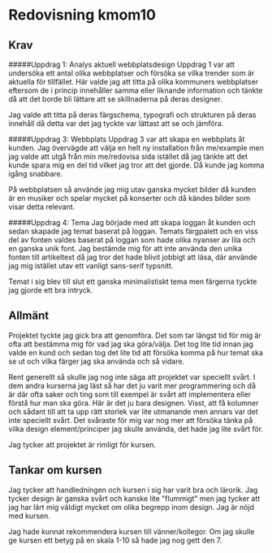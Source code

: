 ---
---
Redovisning kmom10
=========================

Krav
-----------------
#####Uppdrag 1: Analys aktuell webbplatsdesign
Uppdrag 1 var att undersöka ett antal olika webbplatser och försöka se vilka trender som är aktuella för tillfället. Här valde jag att titta på olika kommuners webbplatser eftersom de i princip innehåller samma eller liknande information och tänkte då att det borde bli lättare att se skillnaderna på deras designer.

Jag valde att titta på deras färgschema, typografi och strukturen på deras innehåll då detta var det jag tyckte var lättast att se och jämföra.

#####Uppdrag 3: Webbplats
Uppdrag 3 var att skapa en webbplats åt kunden. Jag övervägde att välja en helt ny installation från me/example men jag valde att utgå från min me/redovisa sida istället då jag tänkte att det kunde spara mig en del tid vilket jag tror att det gjorde. Då kunde jag komma igång snabbare.

På webbplatsen så använde jag mig utav ganska mycket bilder då kunden är en musiker och spelar mycket på konserter och då kändes bilder som visar detta relevant.

#####Uppdrag 4: Tema
Jag började med att skapa loggan åt kunden och sedan skapade jag temat baserat på loggan. Temats färgpalett och en viss del av fonten valdes baserat på loggan som hade olika nyanser av lila och en ganska unik font. Jag bestämde mig för att inte använda den unika fonten till artikeltext då jag tror det hade blivit jobbigt att läsa, där använde jag mig istället utav ett vanligt sans-serif typsnitt.

Temat i sig blev till slut ett ganska minimalistiskt tema men färgerna tyckte jag gjorde ett bra intryck.

Allmänt
-----------------------
Projektet tyckte jag gick bra att genomföra. Det som tar längst tid för mig är ofta att bestämma mig för vad jag ska göra/välja. Det tog lite tid innan jag valde en kund och sedan tog det lite tid att försöka komma på hur temat ska se ut och vilka färger jag ska använda och så vidare.

Rent generellt så skulle jag nog inte säga att projektet var speciellt svårt. I dem andra kurserna jag läst så har det ju varit mer programmering och då är där ofta saker och ting som till exempel är svårt att implementera eller förstå hur man ska göra. Här är det ju bara designen. Visst, att få kolumner och sådant till att ta upp rätt storlek var lite utmanande men annars var det inte speciellt svårt. Det svåraste för mig var nog mer att försöka tänka på vilka design element/principer jag skulle använda, det hade jag lite svårt för.

Jag tycker att projektet är rimligt för kursen.

Tankar om kursen
------------------------------
Jag tycker att handledningen och kursen i sig har varit bra och lärorik. Jag tycker design är ganska svårt och kanske lite "flummigt" men jag tycker att jag har lärt mig väldigt mycket om olika begrepp inom design. Jag är nöjd med kursen.

Jag hade kunnat rekommendera kursen till vänner/kollegor. Om jag skulle ge kursen ett betyg på en skala 1-10 så hade jag nog gett den 7.
